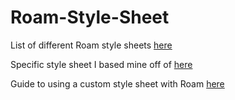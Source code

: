 # Roam-Style-Sheet

List of different Roam style sheets [here](https://github.com/theianjones/roam-research-themes)

Specific style sheet I based mine off of [here](https://github.com/theianjones/roam-research-themes/blob/master/night-owl-ish.css)

Guide to using a custom style sheet with Roam [here](https://maggieappleton.com/paintingroam)
